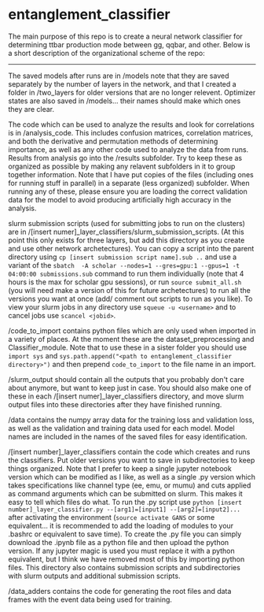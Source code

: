# entanglement_classifier
The main purpose of this repo is to create a neural network classifier for determining ttbar production mode between gg, qqbar, and other. Below is a short description of the organizational scheme of the repo:


*****
The saved models after runs are in /models note that they are saved separately by the number of layers in the network, and that I created a folder in /two_layers for older versions that are no longer relevent. Optimizer states are also saved in /models... their names should make which ones they are clear.

The code which can be used to analyze the results and look for correlations is in /analysis_code. This includes confusion matrices, correlation matrices, and both the derivative and permutation methods of determining importance, as well as any other code used to analyze the data from runs. Results from analysis go into the /results subfolder. Try to keep these as organized as possible by making any relavent subfolders in it to group together information. Note that I have put copies of the files (including ones for running stuff in parallel) in a separate (less organized) subfolder. When running any of these, please ensure you are loading the correct validation data for the model to avoid producing artificially high accuracy in the analysis.

slurm submission scripts (used for submitting jobs to run on the clusters) are in /[insert numer]_layer_classifiers/slurm_submission_scripts. (At this point this only exists for three layers, but add this directory as you create and use other network archetectures). You can copy a script into the parent directory using `cp [insert submission script name].sub ..` and use a variant of the `sbatch  -A scholar --nodes=1 --gres=gpu:1 --gpus=1 -t 04:00:00 submissions.sub` command to run them individually (note that 4 hours is the max for scholar gpu sessions), or run `source submit_all.sh` (you will need make a version of this for future archetectures) to run all the versions you want at once (add/ comment out scripts to run as you like). To view your slurm jobs in any directory use `squeue -u <username>` and to cancel jobs use `scancel <jobid>`.

/code_to_import contains python files which are only used when imported in a variety of places. At the moment these are the dataset_preprocessing and Classifier_module. Note that to use these in a sister folder you should use `import sys` and `sys.path.append("<path to entanglement_classifier directory>")` and then prepend `code_to_import` to the file name in an import.

/slurm_output should contain all the outputs that you probably don't care about anymore, but want to keep just in case. You should also make one of these in each /[insert numer]_layer_classifiers directory, and move slurm output files into these directories after they have finished running. 

/data contains the numpy array data for the training loss and validation loss, as well as the validation and training data used for each model. Model names are included in the names of the saved files for easy identification.

/[insert number]_layer_classifiers contain the code which creates and runs the classifiers. Put older versions you want to save in subdirectories to keep things organized. Note that I prefer to keep a single jupyter notebook version which can be modified as I like, as well as a single .py version which takes specifications like channel type (ee, emu, or mumu) and cuts applied as command arguments which can be submitted on slurm. This makes it easy to tell which files do what. To run the .py script use `python [insert number]_layer_classifier.py --[arg1]=[input1] --[arg2]=[input2]...` after activating the environment (`source activate GANS` or some equivalent... it is recommended to add the loading of modules to your .bashrc or equivalent to save time). To create the .py file you can simply download the .ipynb file as a python file and then upload the python version. If any jupyter magic is used you must replace it with a python equivalent, but I think we have removed most of this by importing python files. This directory also contains submission scripts and subdirectories with slurm outputs and additional submission scripts.

/data_adders contains the code for generating the root files and data frames with the event data being used for training.
